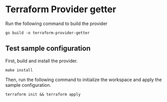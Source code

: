 # Terraform Provider getter

Run the following command to build the provider

```shell
go build -o terraform-provider-getter
```

## Test sample configuration

First, build and install the provider.

```shell
make install
```

Then, run the following command to initialize the workspace and apply the sample configuration.

```shell
terraform init && terraform apply
```